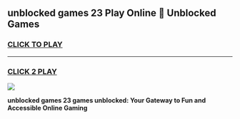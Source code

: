 
## unblocked games 23 Play Online 👋 Unblocked Games
<h3>
<a href="https://premium.freeplayer.one?title=unblocked_games_23&ref=19F">CLICK TO PLAY</a></h3>
<hr>

<h3>
<a href="https://premium.freeplayer.one?title=unblocked_games_23&ref=19F">CLICK 2 PLAY</a>
  
</h3>

<a href="https://premium.freeplayer.one?title=unblocked_games_23&ref=19F"><img src="https://clearcache.store/games.png"></a>


**unblocked games 23 games unblocked: Your Gateway to Fun and Accessible Online Gaming**
